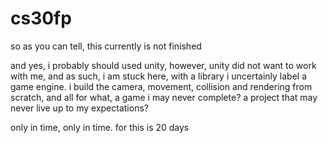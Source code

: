 # cs30fp

so as you can tell, this currently is not finished

and yes, i probably should used unity, however, unity did not want to work with me, and as such, i am stuck here, with a library i uncertainly label a game engine. i build the camera, movement, collision and rendering from scratch, and all for what, a game i may never complete? a project that may never live up to my expectations?

only in time, only in time. for this is 20 days
